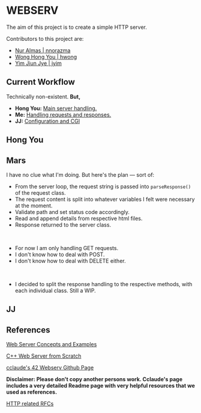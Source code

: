 # WEBSERV
The aim of this project is to create a simple HTTP server.

Contributors to this project are: 
* [Nur Almas | nnorazma](https://github.com/M4rrs)
* [Wong Hong You | hwong](https://github.com/thewongwaae)
* [Yim Jiun Jye | jyim](https://github.com/SkyHearts)

## Current Workflow
Technically non-existent. **But,**
* **Hong You:** [Main server handling.](#hong-you)
* **Me:** [Handling requests and responses.](#mars)
* **JJ:** [Configuration and CGI](#jj)

## Hong You

## Mars
I have no clue what I'm doing. But here's the plan — sort of:
* From the server loop, the request string is passed into ```parseResponse()``` of the request class.
* The request content is split into whatever variables I felt were necessary at the moment.
* Validate path and set status code accordingly.
* Read and append details from respective html files.
* Response returned to the server class.
<br>

* For now I am only handling GET requests.
* I don't know how to deal with POST.
* I don't know how to deal with DELETE either.
<br>

* I decided to split the response handling to the respective methods, with each individual class. Still a WIP.

## JJ

## References
[Web Server Concepts and Examples](https://www.youtube.com/watch?v=9J1nJOivdyw)

[C++ Web Server from Scratch](https://youtu.be/YwHErWJIh6Y)

[cclaude's 42 Webserv Github Page](https://github.com/cclaude42/webserv)

**Disclaimer: Please don't copy another persons work. Cclaude's page includes a very detailed Readme page with very helpful resources that we used as references.**

[HTTP related RFCs](https://httpwg.org/specs/)
